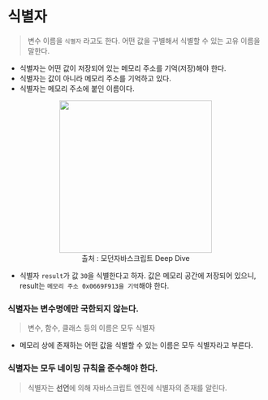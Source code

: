# 식별자
> 변수 이름을 `식별자` 라고도 한다. 어떤 값을 구별해서 식별할 수 있는 고유 이름을 말한다.

* 식별자는 어떤 값이 저장되어 있는 메모리 주소를 기억(저장)해야 한다.
* 식별자는 값이 아니라 메모리 주소를 기억하고 있다.
* 식별자는 메모리 주소에 붙인 이름이다.
<div style="text-align: center; display: flex; flex-direction: column; align-items:center">
<img src="https://github.com/Taek2yo/TIL/assets/110080748/c53222a0-76e2-4c6c-aac4-07b6e403ca51" style="width:300px"/>
출처 : 모던자바스크립트 Deep Dive
</div>

* 식별자 `result`가 값 `30`을 식별한다고 하자. 값은 메모리 공간에 저장되어 있으니, result는 `메모리 주소 0x0669F913을 기억`해야 한다.

### 식별자는 변수명에만 국한되지 않는다.
> 변수, 함수, 클래스 등의 이름은 모두 식별자
* 메모리 상에 존재하는 어떤 값을 식별할 수 있는 이름은 모두 식별자라고 부른다.

### 식별자는 모두 네이밍 규칙을 준수해야 한다.
> 식별자는 **선언**에 의해 자바스크립트 엔진에 식별자의 존재를 알린다.
